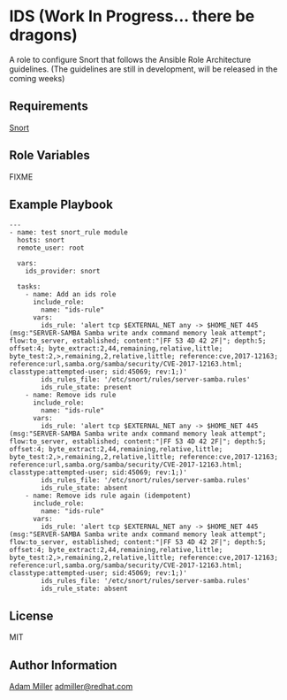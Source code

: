 IDS (Work In Progress... there be dragons)
=========

A role to configure Snort that follows the Ansible Role Architecture guidelines.
(The guidelines are still in development, will be released in the coming weeks)

Requirements
------------

[Snort](https://www.snort.org/)

Role Variables
--------------

FIXME

Example Playbook
----------------

    ---
    - name: test snort_rule module
      hosts: snort
      remote_user: root

      vars:
        ids_provider: snort

      tasks:
        - name: Add an ids role
          include_role:
            name: "ids-rule"
          vars:
            ids_rule: 'alert tcp $EXTERNAL_NET any -> $HOME_NET 445 (msg:"SERVER-SAMBA Samba write andx command memory leak attempt"; flow:to_server, established; content:"|FF 53 4D 42 2F|"; depth:5; offset:4; byte_extract:2,44,remaining,relative,little; byte_test:2,>,remaining,2,relative,little; reference:cve,2017-12163; reference:url,samba.org/samba/security/CVE-2017-12163.html; classtype:attempted-user; sid:45069; rev:1;)'
            ids_rules_file: '/etc/snort/rules/server-samba.rules'
            ids_rule_state: present
        - name: Remove ids rule
          include_role:
            name: "ids-rule"
          vars:
            ids_rule: 'alert tcp $EXTERNAL_NET any -> $HOME_NET 445 (msg:"SERVER-SAMBA Samba write andx command memory leak attempt"; flow:to_server, established; content:"|FF 53 4D 42 2F|"; depth:5; offset:4; byte_extract:2,44,remaining,relative,little; byte_test:2,>,remaining,2,relative,little; reference:cve,2017-12163; reference:url,samba.org/samba/security/CVE-2017-12163.html; classtype:attempted-user; sid:45069; rev:1;)'
            ids_rules_file: '/etc/snort/rules/server-samba.rules'
            ids_rule_state: absent
        - name: Remove ids rule again (idempotent)
          include_role:
            name: "ids-rule"
          vars:
            ids_rule: 'alert tcp $EXTERNAL_NET any -> $HOME_NET 445 (msg:"SERVER-SAMBA Samba write andx command memory leak attempt"; flow:to_server, established; content:"|FF 53 4D 42 2F|"; depth:5; offset:4; byte_extract:2,44,remaining,relative,little; byte_test:2,>,remaining,2,relative,little; reference:cve,2017-12163; reference:url,samba.org/samba/security/CVE-2017-12163.html; classtype:attempted-user; sid:45069; rev:1;)'
            ids_rules_file: '/etc/snort/rules/server-samba.rules'
            ids_rule_state: absent

License
-------

MIT

Author Information
------------------

[Adam Miller](https://maxamillion.sh) <admiller@redhat.com>
